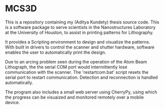 # MCS3D
This is a repository containing my (Aditya Kundety) thesis source code.
This is a software package to serve scientists in the Nanostructures Laboratory at the University of Houston, to assist in printing patterns for Lithography. 

It provides a Scripting environment to design and visualize the patterns. With built in drivers to control the scanner and shutter hardware, software enables the user to automatically print the design.

Due to an arcing problem seen during the operation of the Atom Beam Lithograph, the the serial COM port would intermittently lose communication with the scanner. The 'restartcom.bat' script resets the serial port to restart communication. Detection and reconnection is handled automatically.

The program also includes a small web server using CherryPy, using which the progress can be visuaized and monitored remotely over a mobile device.
